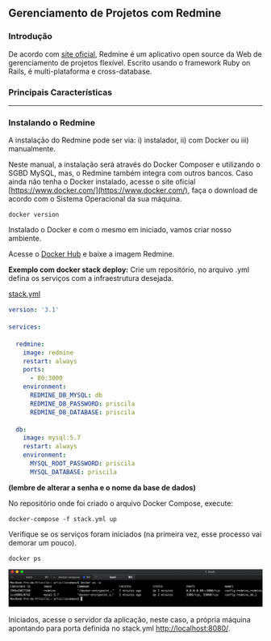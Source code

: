 ## Gerenciamento de Projetos com Redmine

### Introdução

De acordo com [site oficial](https://www.redmine.org/), Redmine é um aplicativo open source da Web de gerenciamento de projetos flexível. Escrito usando o framework Ruby on Rails, é multi-plataforma e cross-database.

### Principais Características

---

### Instalando o Redmine

A instalação do Redmine pode ser via:  i) instalador, ii) com Docker ou iii) manualmente.

Neste manual, a instalação será através do Docker Composer e utilizando o SGBD MySQL, mas, o Redmine também integra com outros bancos. Caso ainda não tenha o Docker instalado, acesse o site oficial [https://www.docker.com/](https://www.docker.com/), faça o download de acordo com o Sistema Operacional da sua máquina.

```docker
docker version
```

Instalado o Docker e com o mesmo em iniciado, vamos criar nosso ambiente.

Acesse o [Docker Hub](https://hub.docker.com/_/redmine) e baixe a imagem Redmine.

**Exemplo com docker stack deploy:** Crie um repositório, no arquivo .yml defina os serviços com a infraestrutura desejada.

[stack.yml](https://github.com/PriCampos/config-redmine/blob/master/stack.yml) 

```yaml
version: '3.1'

services:

  redmine:
    image: redmine
    restart: always
    ports:
      - 80:3000
    environment:
      REDMINE_DB_MYSQL: db
      REDMINE_DB_PASSWORD: priscila
      REDMINE_DB_DATABASE: priscila

  db:
    image: mysql:5.7
    restart: always
    environment:
      MYSQL_ROOT_PASSWORD: priscila
      MYSQL_DATABASE: priscila
```

**(lembre de alterar a senha e o nome da base de dados)**

No repositório onde foi criado o arquivo Docker Compose, execute:

```docker-compose
docker-compose -f stack.yml up
```

Verifique se os serviços foram iniciados (na primeira vez, esse processo vai demorar um pouco).

```docker
docker ps
```

![print do terminal mostrando as imagens do docker iniciadas](https://raw.githubusercontent.com/PriCampos/config-redmine/master/images/imagens-docker.png)


Iniciados, acesse o servidor da aplicação, neste caso, a própria máquina apontando para porta definida no stack.yml [http://localhost:8080/](http://localhost:8080/).













